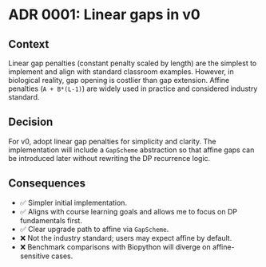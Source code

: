 # ADR 0001: Linear gaps in v0

## Context
Linear gap penalties (constant penalty scaled by length) are the simplest to implement and align with standard classroom examples. However, in biological reality, gap opening is costlier than gap extension. Affine penalties (`A + B*(L-1)`) are widely used in practice and considered industry standard.

## Decision
For v0, adopt linear gap penalties for simplicity and clarity. The implementation will include a `GapScheme` abstraction so that affine gaps can be introduced later without rewriting the DP recurrence logic.

## Consequences
- ✅ Simpler initial implementation.
- ✅ Aligns with course learning goals and allows me to focus on DP fundamentals first.
- ✅ Clear upgrade path to affine via `GapScheme`.
- ❌ Not the industry standard; users may expect affine by default.
- ❌ Benchmark comparisons with Biopython will diverge on affine-sensitive cases.
